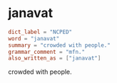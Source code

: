 # janavat

``` toml
dict_label = "NCPED"
word = "janavat"
summary = "crowded with people."
grammar_comment = "mfn."
also_written_as = ["janavat"]
```

crowded with people.

